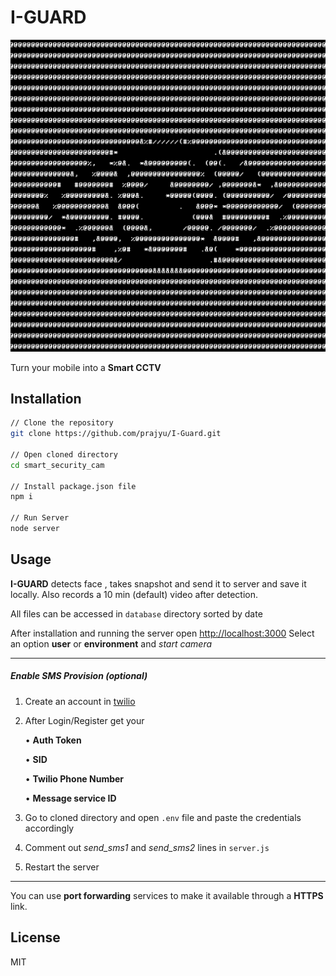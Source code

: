 # I-GUARD

![ICON](https://github.com/prajyu/I-Guard/blob/main/images/preview.png "logo title text 1")


Turn your mobile into a **Smart CCTV**

## Installation

``` bash
// Clone the repository
git clone https://github.com/prajyu/I-Guard.git

// Open cloned directory
cd smart_security_cam

// Install package.json file
npm i

// Run Server 
node server
```

## Usage
**I-GUARD** detects face , takes snapshot and send it to server and save it locally. Also records a 10 min (default) video after detection.

All files can be accessed in `database` directory sorted by date

After installation and running the server open [http://localhost:3000](http://localhost:3000)
Select an option **user** or **environment** and *start camera*

---------------------------------
##### Enable SMS Provision (optional)
1. Create an account in [twilio](https://www.twilio.com/try-twilio)

2. After Login/Register get your

    • **Auth Token** 
 
    • **SID**  

    • **Twilio Phone Number**

    • **Message service ID**

3. Go to cloned directory and open ```.env``` file and paste the credentials accordingly

4. Comment out *send_sms1* and *send_sms2* lines in `server.js`

5. Restart the server

----------------------------------

You can use **port forwarding** services to make it available through a **HTTPS** link.

## License
MIT
